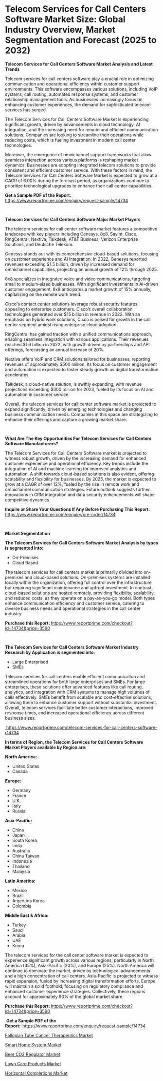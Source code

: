 <p><h1>Telecom Services for Call Centers Software Market Size: Global Industry Overview, Market Segmentation and Forecast (2025 to 2032)</h1></p><p><strong>Telecom Services for Call Centers Software Market Analysis and Latest Trends</strong></p>
<p><p>Telecom services for call centers software play a crucial role in optimizing communication and operational efficiency within customer support environments. This software encompasses various solutions, including VoIP systems, call routing, automated response systems, and customer relationship management tools. As businesses increasingly focus on enhancing customer experiences, the demand for sophisticated telecom services has surged.</p><p>The Telecom Services for Call Centers Software Market is experiencing significant growth, driven by advancements in cloud technology, AI integration, and the increasing need for remote and efficient communication solutions. Companies are looking to streamline their operations while reducing costs, which is fueling investment in modern call center technologies. </p><p>Moreover, the emergence of omnichannel support frameworks that allow seamless interaction across various platforms is reshaping market dynamics. Businesses are adopting integrated telecom solutions to provide consistent and efficient customer service. With these factors in mind, the Telecom Services for Call Centers Software Market is expected to grow at a CAGR of 6.00% during the forecast period, as organizations continue to prioritize technological upgrades to enhance their call center capabilities.</p></p>
<p><strong>Get a Sample PDF of the Report:&nbsp;</strong> <a href="https://www.reportprime.com/enquiry/request-sample/14734?utm_campaign=2450&utm_medium=2&utm_source=Github&utm_content=ia&utm_term=20032025&utm_id=telecom-services-for-call-centers-software">https://www.reportprime.com/enquiry/request-sample/14734</a></p>
<p>&nbsp;</p>
<p><strong>Telecom Services for Call Centers Software Major Market Players</strong></p>
<p><p>The telecom services for call center software market features a competitive landscape with key players including Genesys, 8x8, Sayint, Cisco, RingCentral, Nextiva, Talkdesk, AT&T Business, Verizon Enterprise Solutions, and Deutsche Telekom. </p><p>Genesys stands out with its comprehensive cloud-based solutions, focusing on customer experience and AI integration. In 2022, Genesys reported revenues exceeding $1.5 billion, driven by increased demand for omnichannel capabilities, projecting an annual growth of 12% through 2025.</p><p>8x8 specializes in integrated voice and video communications, targeting small to medium-sized businesses. With significant investments in AI-driven customer engagement, 8x8 anticipates a market growth of 15% annually, capitalizing on the remote work trend.</p><p>Cisco's contact center solutions leverage robust security features, appealing to enterprise customers. Cisco’s overall collaboration technologies generated over $15 billion in revenue in 2022. With an emphasis on hybrid work solutions, Cisco is poised for growth in the call center segment amidst rising enterprise cloud adoption.</p><p>RingCentral has gained traction with a unified communications approach, enabling seamless integration with various applications. Their revenues reached $1.6 billion in 2022, with growth driven by partnerships and API offerings, forecasting an annual increase of 20%.</p><p>Nextiva offers VoIP and CRM solutions tailored for businesses, reporting revenues of approximately $500 million. Its focus on customer engagement and automation is expected to foster steady growth as digital transformation accelerates.</p><p>Talkdesk, a cloud-native solution, is swiftly expanding, with revenue projections exceeding $300 million for 2023, fueled by its focus on AI and automation in customer service.</p><p>Overall, the telecom services for call center software market is projected to expand significantly, driven by emerging technologies and changing business communication needs. Companies in this space are strategizing to enhance their offerings and capture a growing market share.</p></p>
<p>&nbsp;</p>
<p><strong>What Are The Key Opportunities For Telecom Services for Call Centers Software Manufacturers?</strong></p>
<p><p>The Telecom Services for Call Centers Software market is projected to witness robust growth, driven by the increasing demand for enhanced customer experience and operational efficiency. Key trends include the integration of AI and machine learning for improved analytics and automation. A shift towards cloud-based solutions is also evident, offering scalability and flexibility for businesses. By 2025, the market is expected to grow at a CAGR of over 12%, fueled by the rise in remote work and omnichannel communication strategies. Future outlook suggests further innovations in CRM integration and data security enhancements will shape competitive dynamics.</p></p>
<p><strong>Inquire or Share Your Questions If Any Before Purchasing This Report:</strong> <a href="https://www.reportprime.com/enquiry/pre-order/14734?utm_campaign=2450&utm_medium=2&utm_source=Github&utm_content=ia&utm_term=20032025&utm_id=telecom-services-for-call-centers-software">https://www.reportprime.com/enquiry/pre-order/14734</a></p>
<p>&nbsp;</p>
<p><strong>Market Segmentation</strong></p>
<p><strong>The Telecom Services for Call Centers Software Market Analysis by types is segmented into:</strong></p>
<p><ul><li>On-Premises</li><li>Cloud Based</li></ul></p>
<p><p>The telecom services for call centers market is primarily divided into on-premises and cloud-based solutions. On-premises systems are installed locally within the organization, offering full control over the infrastructure but requiring significant maintenance and upfront investment. In contrast, cloud-based solutions are hosted remotely, providing flexibility, scalability, and reduced costs, as they operate on a pay-as-you-go model. Both types enhance communication efficiency and customer service, catering to diverse business needs and operational strategies in the call center industry.</p></p>
<p><strong>Purchase this Report:&nbsp;</strong><a href="https://www.reportprime.com/checkout?id=14734&price=3590&utm_campaign=2450&utm_medium=2&utm_source=Github&utm_content=ia&utm_term=20032025&utm_id=telecom-services-for-call-centers-software">https://www.reportprime.com/checkout?id=14734&price=3590</a></p>
<p>&nbsp;</p>
<p><strong>The Telecom Services for Call Centers Software Market Industry Research by Application is segmented into:</strong></p>
<p><ul><li>Large Enterprised</li><li>SMEs</li></ul></p>
<p><p>Telecom services for call centers enable efficient communication and streamlined operations for both large enterprises and SMEs. For large enterprises, these solutions offer advanced features like call routing, analytics, and integration with CRM systems to manage high volumes of calls effectively. SMEs benefit from scalable and cost-effective solutions, allowing them to enhance customer support without substantial investment. Overall, telecom services facilitate better customer interactions, improved response times, and increased operational efficiency across different business sizes.</p></p>
<p><a href="https://www.reportprime.com/telecom-services-for-call-centers-software-r14734?utm_campaign=2450&utm_medium=2&utm_source=Github&utm_content=ia&utm_term=20032025&utm_id=telecom-services-for-call-centers-software">&nbsp;https://www.reportprime.com/telecom-services-for-call-centers-software-r14734</a></p>
<p><strong>In terms of Region, the Telecom Services for Call Centers Software Market Players available by Region are:</strong></p>
<p>
    <p> <strong> North America: </strong>
        <ul>
            <li>United States</li>
            <li>Canada</li>
        </ul>
        </p> 
    <p> <strong> Europe: </strong>
        <ul>
            <li>Germany</li>
            <li>France</li>
            <li>U.K.</li>
            <li>Italy</li>
            <li>Russia</li>
        </ul>
        </p> 
    <p> <strong> Asia-Pacific: </strong>
        <ul>
            <li>China</li>
            <li>Japan</li>
            <li>South Korea</li>
            <li>India</li>
            <li>Australia</li>
            <li>China Taiwan</li>
            <li>Indonesia</li>
            <li>Thailand</li>
            <li>Malaysia</li>
        </ul>
        </p> 
    <p> <strong> Latin America: </strong>
        <ul>
            <li>Mexico</li>
            <li>Brazil</li>
            <li>Argentina Korea</li>
            <li>Colombia</li>
        </ul>
        </p> 
    <p> <strong> Middle East & Africa: </strong>
        <ul>
            <li>Turkey</li>
            <li>Saudi</li>
            <li>Arabia</li>
            <li>UAE</li>
            <li>Korea</li>
        </ul>
    </p>
    </p>
<p><p>The telecom services for the call center software market is expected to experience significant growth across various regions, particularly in North America (35%), Asia-Pacific (30%), and Europe (25%). North America will continue to dominate the market, driven by technological advancements and a high concentration of call centers. Asia-Pacific is projected to witness rapid expansion, fueled by increasing digital transformation efforts. Europe will maintain a solid foothold, focusing on regulatory compliance and enhanced customer experience strategies. Collectively, these regions account for approximately 90% of the global market share.</p></p>
<p><strong>Purchase this Report: </strong><a href="https://www.reportprime.com/checkout?id=14734&price=3590&utm_campaign=2450&utm_medium=2&utm_source=Github&utm_content=ia&utm_term=20032025&utm_id=telecom-services-for-call-centers-software">https://www.reportprime.com/checkout?id=14734&price=3590</a></p>
<p>&nbsp;<strong>Get a Sample PDF of the Report:&nbsp;&nbsp;</strong><a href="https://www.reportprime.com/enquiry/request-sample/14734?utm_campaign=2450&utm_medium=2&utm_source=Github&utm_content=ia&utm_term=20032025&utm_id=telecom-services-for-call-centers-software">https://www.reportprime.com/enquiry/request-sample/14734</a></p>
<p><strong></strong></p>
<p><p><a href="https://github.com/santosh758595/Market-Research-Report-List-7/blob/main/fallopian-tube-cancer-therapeutics-market.md?utm_campaign=2450&utm_medium=2&utm_source=Github&utm_content=ia&utm_term=20032025&utm_id=telecom-services-for-call-centers-software">Fallopian Tube Cancer Therapeutics Market</a></p><p><a href="https://www.linkedin.com/pulse/global-smart-home-system-market-study-2025-2032-142-cagr-in-depth-xljpe?utm_campaign=2450&utm_medium=2&utm_source=Github&utm_content=ia&utm_term=20032025&utm_id=telecom-services-for-call-centers-software">Smart Home System Market</a></p><p><a href="https://www.linkedin.com/pulse/beer-co2-regulator-market-analysis-report-driving-forces-hfree?utm_campaign=2450&utm_medium=2&utm_source=Github&utm_content=ia&utm_term=20032025&utm_id=telecom-services-for-call-centers-software">Beer CO2 Regulator Market</a></p><p><a href="https://www.linkedin.com/pulse/competitive-analysis-lawn-care-products-market-from-2025-zxdge?utm_campaign=2450&utm_medium=2&utm_source=Github&utm_content=ia&utm_term=20032025&utm_id=telecom-services-for-call-centers-software">Lawn Care Products Market</a></p><p><a href="https://github.com/baraohinze3x/Market-Research-Report-List-1/blob/main/horizontal-completions-market.md?utm_campaign=2450&utm_medium=2&utm_source=Github&utm_content=ia&utm_term=20032025&utm_id=telecom-services-for-call-centers-software">Horizontal Completions Market</a></p></p>